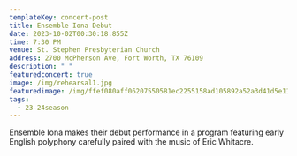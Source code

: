 ```yaml
---
templateKey: concert-post
title: Ensemble Iona Debut
date: 2023-10-02T00:30:18.855Z
time: 7:30 PM
venue: St. Stephen Presbyterian Church
address: 2700 McPherson Ave, Fort Worth, TX 76109
description: " "
featuredconcert: true
image: /img/rehearsal1.jpg
featuredimage: /img/ffef080aff06207550581ec2255158ad105892a52a3d41d5e1102c46d7a0b1f7-rimg-w960-h584-gmir.webp
tags:
  - 23-24season
---
```

Ensemble Iona makes their debut performance in a program featuring early English polyphony carefully paired with the music of Eric Whitacre.

